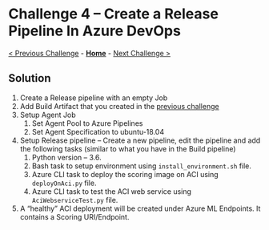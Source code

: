 # Challenge 4 – Create a Release Pipeline In Azure DevOps

[< Previous Challenge](./03-UnitTesting.md) - **[Home](./README.md)** - [Next Challenge >](./05-RetrainingAndEvaluation.md)


## Solution

1.  Create a Release pipeline with an empty Job
1.  Add Build Artifact that you created in the [previous challenge](03-BuildPipeline.md)
1.  Setup Agent Job
    1.  Set Agent Pool to Azure Pipelines
    1.  Set Agent Specification to ubuntu-18.04
1.  Setup Release pipeline – Create a new pipeline, edit the pipeline and add the following tasks (similar to what you have in the Build pipeline)
    1.  Python version – 3.6.
    1.  Bash task to setup environment using `install_environment.sh` file.
    1.  Azure CLI task to deploy the scoring image on ACI using `deployOnAci.py` file.
    1.  Azure CLI task to test the ACI web service using `AciWebserviceTest.py` file.
1. A “healthy” ACI deployment will be created under Azure ML Endpoints. It contains a Scoring URI/Endpoint. 
